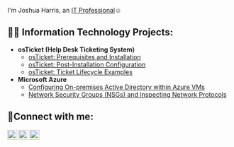  I'm Joshua Harris, an <a href="https://linkedin.com/in/Josh">IT Professional</a>☺</h1>

<h2>👨‍💻 Information Technology Projects:</h2>

- <b>osTicket (Help Desk Ticketing System)</b>
  - [osTicket: Prerequisites and Installation](https://github.com/ironchestcharlie92/osticket-prereqs)
  - [osTicket: Post-Installation Configuration](https://github.com/ironchestcharlie92/post-install-config)
  - [osTicket: Ticket Lifecycle Examples](https://github.com/ironchestcharlie92/ticket-lifecycle)
- <b>Microsoft Azure</b>
  - [Configuring On-premises Active Directory within Azure VMs](https://github.com/ironchestcharlie92/configure-ad)
  - [Network Security Groups (NSGs) and Inspecting Network Protocols](https://github.com/ironchestcharlie92/azure-network-protocols)

<h2>🤳Connect with me:</h2>

[<img align="left" alt="Josh | Twitter" width="22px" src="https://cdn.jsdelivr.net/npm/simple-icons@v3/icons/twitter.svg" />][twitter]
[<img align="left" alt="Josh | LinkedIn" width="22px" src="https://cdn.jsdelivr.net/npm/simple-icons@v3/icons/linkedin.svg" />][linkedin]
[<img align="left" alt="Josh | Instagram" width="22px" src="https://cdn.jsdelivr.net/npm/simple-icons@v3/icons/instagram.svg" />][instagram]

[twitter]: https://twitter.com/Josh
[instagram]: https://www.instagram.com/Josh
[linkedin]: https://linkedin.com/in/Josh
